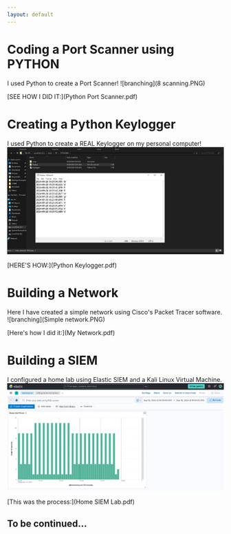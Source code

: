 ```yaml
---
layout: default
---
```


# Coding a Port Scanner using PYTHON

I used Python to create a Port Scanner!
![branching](8 scanning.PNG)


[SEE HOW I DID IT:](Python Port Scanner.pdf)



# Creating a Python Keylogger

I used Python to create a REAL Keylogger on my personal computer!
![branching](Captu.PNG)

[HERE'S HOW:](Python Keylogger.pdf)



# Building a Network

Here I have created a simple network using Cisco's Packet Tracer software.
![branching](Simple network.PNG)

[Here's how I did it:](My Network.pdf)



# Building a SIEM

I configured a home lab using Elastic SIEM and a Kali Linux Virtual Machine.
![branching](dashhh.PNG)

[This was the process:](Home SIEM Lab.pdf)



## To be continued...
